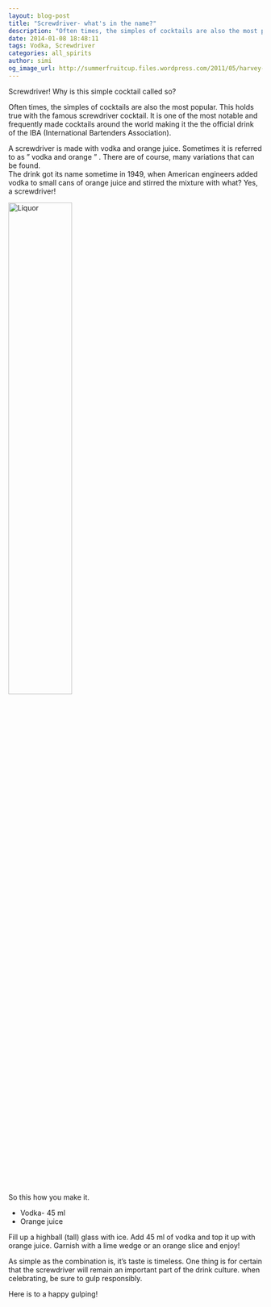 ```yaml
---
layout: blog-post
title: "Screwdriver- what's in the name?"
description: "Often times, the simples of cocktails are also the most popular. This holds true with the famous screwdriver cocktail. It is one of the most notable and frequently made cocktails around the world making it the the official drink of the IBA."
date: 2014-01-08 18:48:11
tags: Vodka, Screwdriver
categories: all_spirits
author: simi
og_image_url: http://summerfruitcup.files.wordpress.com/2011/05/harvey-wallbanger.jpg
---
```


Screwdriver! Why is this simple cocktail called so?


Often times, the simples of cocktails are also the most popular. This holds true with the famous screwdriver cocktail. It is one of the most notable and frequently made cocktails around the world making it the the official drink of the IBA (International Bartenders Association).

A screwdriver is made with vodka and orange juice. Sometimes it is referred to as ” vodka and orange ” . There are of course, many variations that can be found.  
The drink got its name sometime in 1949, when American engineers added vodka to small cans of orange juice and stirred the mixture with what? Yes, a screwdriver!
 
<img src="http://withfriendship.com/images/g/33402/Screwdriver-(cocktail)-image.jpg" alt="Liquor" width="50%"/>

 So this how you make it.

* Vodka- 45 ml
* Orange juice 


Fill up a highball (tall) glass with ice. Add 45 ml of vodka and top it up with orange juice. Garnish with a lime wedge or an orange slice and enjoy!

As simple as the combination is, it’s taste is timeless. One thing is for certain that the screwdriver will remain an important part of the drink culture. when celebrating, be sure to gulp responsibly.
 
 Here is to a happy gulping!
